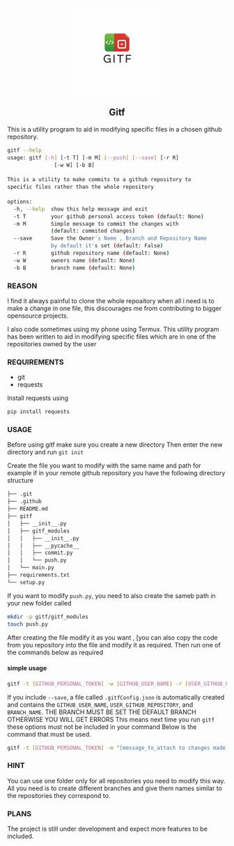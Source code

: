 <div align="center">
  <img src="https://raw.githubusercontent.com/John4650-hub/gitf/refs/heads/main/logo/gitf.jpeg" alt="Logo" width="200">
</div>
<h2 align="center">Gitf</h2>
This is a utility program to aid in modifying specific files in a chosen github repository.

```bash
gitf --help
usage: gitf [-h] [-t T] [-m M] [--push] [--save] [-r R]
               [-w W] [-b B]

This is a utility to make commits to a github repository to
specific files rather than the whole repository

options:
  -h, --help  show this help message and exit
  -t T        your github personal access token (default: None)
  -m M        Simple message to commit the changes with
              (default: commited changes)
  --save      Save the Owner's Name , Branch and Repository Name
              by default it's set (default: False)
  -r R        github repository name (default: None)
  -w W        owners name (default: None)
  -b B        branch name (default: None)
```
### REASON
I find it always painful to clone the whole repoaitory when all i need is to make a change in one file, this discourages me from contributing to bigger opensource projects.

I also code sometimes using my phone using Termux.
This utility program has been written to aid in modifying specific files which are in one of the repositories owned by the user
### REQUIREMENTS
- git
- requests

Install requests using
```bash
pip install requests
```

### USAGE
Before using gitf make sure you create a new directory
Then enter the new directory and run `git init`

Create the file you want to modify with the same name and path for example
if in your remote github repository you have the following directory structure

```bash
├── .git
├── .github
├── README.md
├── gitf
│   ├── __init__.py
│   ├── gitf_modules
│   │   ├── __init__.py
│   │   ├── __pycache__
│   │   ├── commit.py
│   │   └── push.py
│   └── main.py
├── requirements.txt
└── setup.py
```
If you want to modify `push.py`, you need to also create the sameb path in your new folder called 
```bash
mkdir -p gitf/gitf_modules
touch push.py
```
After creating the file modify it as you want , [you can also copy the code from you repository into the file and modify it as required.
Then run one of the commands below as required
#### simple usage

```bash
gitf -t [GITHUB_PERSONAL_TOKEN] -w [GITHUB_USER_NAME] -r [USER_GITHUB_REPOSITORY] -b [BRANCH_NAME] -m "[message_to_attach to changes made]" 
```
If you include `--save`, a file called `.gitfConfig.json` is automatically created and contains the `GITHUB_USER_NAME`, `USER_GITHUB_REPOSITORY`, and `BRANCH_NAME`.
THE BRANCH MUST BE SET THE DEFAULT BRANCH OTHERWISE YOU WILL GET ERRORS
This means next time you run `gitf` these options must not be included in your command
Below is the command that must be used.
```bash
gitf -t [GITHUB_PERSONAL_TOKEN] -m "[message_to_attach to changes made]"
```
### HINT
You can use one folder only for all repositories you need to modify this way. All you need is to create different branches and
give them names similar to the repositories they correspond to.

### PLANS
The project is still under development and expect more features to be included.
